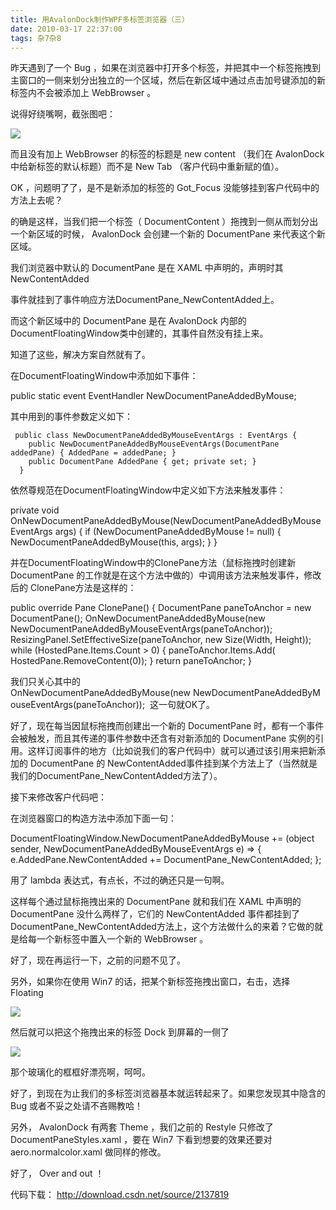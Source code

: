 ```yaml
---
title: 用AvalonDock制作WPF多标签浏览器（三）
date: 2010-03-17 22:37:00
tags: 杂7杂8
---
```

















 昨天遇到了一个  Bug  ，如果在浏览器中打开多个标签，并把其中一个标签拖拽到主窗口的一侧来划分出独立的一个区域，然后在新区域中通过点击加号键添加的新标签内不会被添加上  WebBrowser  。  











 说得好绕嘴啊，截张图吧：  







 ![](http://images.cnblogs.com/cnblogs_com/cuipengfei/2010-03-17_21-21-44.jpg)








 而且没有加上  WebBrowser  的标签的标题是  new content  （我们在  AvalonDock  中给新标签的默认标题）而不是  New Tab  （客户代码中重新赋的值）。  



 OK  ，问题明了了，是不是新添加的标签的  Got_Focus  没能够挂到客户代码中的方法上去呢？  











 的确是这样，当我们把一个标签（  DocumentContent  ）拖拽到一侧从而划分出一个新区域的时候，  AvalonDock  会创建一个新的  DocumentPane  来代表这个新区域。  



 我们浏览器中默认的  DocumentPane  是在  XAML  中声明的，声明时其  NewContentAdded  



 事件就挂到了事件响应方法DocumentPane_NewContentAdded上。  



 而这个新区域中的  DocumentPane  是在  AvalonDock  内部的  DocumentFloatingWindow类中创建的，其事件自然没有挂上来。  



 知道了这些，解决方案自然就有了。  







 在DocumentFloatingWindow中添加如下事件：  



 public static event EventHandler<NewDocumentPaneAddedByMouseEventArgs> NewDocumentPaneAddedByMouse;



 其中用到的事件参数定义如下：  


```
 public class NewDocumentPaneAddedByMouseEventArgs : EventArgs {
    public NewDocumentPaneAddedByMouseEventArgs(DocumentPane addedPane) { AddedPane = addedPane; }
    public DocumentPane AddedPane { get; private set; }
  }
```






 依然尊规范在DocumentFloatingWindow中定义如下方法来触发事件：  



 private void OnNewDocumentPaneAddedByMouse(NewDocumentPaneAddedByMouseEventArgs args) { if (NewDocumentPaneAddedByMouse != null) { NewDocumentPaneAddedByMouse(this, args); } }







 并在DocumentFloatingWindow中的ClonePane方法（鼠标拖拽时创建新  DocumentPane  的工作就是在这个方法中做的）中调用该方法来触发事件，修改后的  ClonePane方法是这样的：  



 public override Pane ClonePane() { DocumentPane paneToAnchor = new DocumentPane(); OnNewDocumentPaneAddedByMouse(new NewDocumentPaneAddedByMouseEventArgs(paneToAnchor)); ResizingPanel.SetEffectiveSize(paneToAnchor, new Size(Width, Height)); while (HostedPane.Items.Count > 0) { paneToAnchor.Items.Add( HostedPane.RemoveContent(0)); } return paneToAnchor; }











 我们只关心其中的OnNewDocumentPaneAddedByMouse(new NewDocumentPaneAddedByMouseEventArgs(paneToAnchor));  这一句就OK了。  











 好了，现在每当因鼠标拖拽而创建出一个新的  DocumentPane  时，都有一个事件会被触发，而且其传递的事件参数中还含有对新添加的  DocumentPane  实例的引用。这样订阅事件的地方（比如说我们的客户代码中）就可以通过该引用来把新添加的  DocumentPane  的  NewContentAdded事件挂到某个方法上了（当然就是我们的DocumentPane_NewContentAdded方法了）。  







 接下来修改客户代码吧：  



 在浏览器窗口的构造方法中添加下面一句：  



 DocumentFloatingWindow.NewDocumentPaneAddedByMouse += (object sender, NewDocumentPaneAddedByMouseEventArgs e) => { e.AddedPane.NewContentAdded += DocumentPane_NewContentAdded; };



 用了  lambda  表达式，有点长，不过的确还只是一句啊。  







 这样每个通过鼠标拖拽出来的  DocumentPane  就和我们在  XAML  中声明的  DocumentPane  没什么两样了，它们的  NewContentAdded 事件都挂到了DocumentPane_NewContentAdded方法上，这个方法做什么的来着？它做的就是给每一个新标签中置入一个新的  WebBrowser  。  











 好了，现在再运行一下，之前的问题不见了。  



 另外，如果你在使用  Win7  的话，把某个新标签拖拽出窗口，右击，选择  Floating  







 ![](http://images.cnblogs.com/cnblogs_com/cuipengfei/2010-03-17_21-58-17.jpg)








 然后就可以把这个拖拽出来的标签  Dock  到屏幕的一侧了  







 ![](http://images.cnblogs.com/cnblogs_com/cuipengfei/2010-03-17_21-59-16.jpg)











 那个玻璃化的框框好漂亮啊，呵呵。  



















 好了，到现在为止我们的多标签浏览器基本就运转起来了。如果您发现其中隐含的  Bug  或者不妥之处请不吝赐教哈！  



 另外，  AvalonDock  有两套  Theme  ，我们之前的  Restyle  只修改了  DocumentPaneStyles.xaml  ，要在  Win7  下看到想要的效果还要对  aero.normalcolor.xaml  做同样的修改。  







 好了，  Over and out  ！  





代码下载： [ http://download.csdn.net/source/2137819
](http://download.csdn.net/source/2137819)
